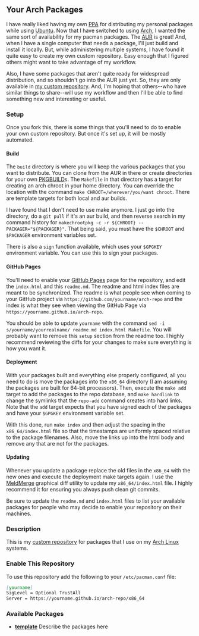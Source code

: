 
## Your Arch Packages
I have really liked having my own [PPA](https://launchpad.net/~moonsdad/+archive/ubuntu/ppa) for distributing my personal packages while using [Ubuntu](https://ubuntu.com/). Now that I have switched to using [Arch](https://www.archlinux.org/), I wanted the same sort of availability for my pacman packages. The [AUR](https://aur.archlinux.org/) is great! And, when I have a single computer that needs a package, I'll just build and install it locally. But, while administering multiple systems, I have found it quite easy to create my own custom repository. Easy enough that I figured others might want to take advantage of my workflow.

Also, I have some packages that aren't quite ready for widespread distribution, and so shouldn't go into the AUR just yet. So, they are only available in [my custom repository](https://hildigerr.github.io/arch-repo/). And, I'm hoping that others--who have similar things to share--will use my workflow and then I'll be able to find something new and interesting or useful.

### Setup
Once you fork this, there is some things that you'll need to do to enable your own custom repository. But once it's set up, it will be mostly automated.

#### Build
The `build` directory is where you will keep the various packages that you want to distribute. You can clone from the AUR in there or create directories for your own [PKGBUILD](https://wiki.archlinux.org/index.php/Arch_package_guidelines)s. The `Makefile` in that directory has a target for creating an arch chroot in your home directory. You can override the location with the command `make CHROOT=/wherever/you/want chroot`. There are template targets for both local and aur builds.

I have found that I don't need to use make anymore. I just go into the directory, do a `git pull` if it's an aur build, and then reverse search in my command history for `makechrootpkg -c -r ${CHROOT} -- PACKAGER="${PACKAGER}"`. That being said, you must have the `$CHROOT` and `$PACKAGER` environment variables set.

There is also a `sign` function available, which uses your `$GPGKEY` environment variable. You can use this to sign your packages.

#### GitHub Pages
You'll need to enable your [GitHub Pages](https://pages.github.com/) page for the repository, and edit the `index.html` and this `readme.md`. The readme and html index files are meant to be synchronized. The readme is what people see when coming to your GitHub project via `https://github.com/yourname/arch-repo` and the index is what they see when viewing the GitHub Page via `https://yourname.github.io/arch-repo`.

You should be able to update `yourname` with the command `sed -i s/yourname/yourrealname/ readme.md index.html Makefile`. You will probably want to remove this `setup` section from the readme too. I highly recommend reviewing the diffs for your changes to make sure everything is how you want it.

#### Deployment
With your packages built and everything else properly configured, all you need to do is move the packages into the `x86_64` directory (I am assuming the packages are built for 64-bit processors). Then, execute the `make add` target to add the packages to the repo database, and `make hardlink` to change the symlinks that the `repo-add` command creates into hard links. Note that the `add` target expects that you have signed each of the packages and have your `$GPGKEY` environment variable set.

With this done, run `make index` and then adjust the spacing in the `x86_64/index.html` file so that the timestamps are uniformly spaced relative to the package filenames. Also, move the links up into the html body and remove any that are not for the packages.

#### Updating
Whenever you update a package replace the old files in the `x86_64` with the new ones and execute the deployment make targets again. I use the [MeldMerge](http://meldmerge.org/) graphical diff utility to update my `x86_64/index.html` file. I highly recommend it for ensuring you always push clean git commits.

Be sure to update the `readme.md` and `index.html` files to list your available packages for people who may decide to enable your repository on their machines.

### Description

This is my [custom repository](https://wiki.archlinux.org/index.php/Pacman/Tips_and_tricks#Custom_local_repository) for packages that I use on my [Arch Linux](https://www.archlinux.org/) systems.

### Enable This Repository

To use this repository add the following to your `/etc/pacman.conf` file:

```markdown
[yourname]
SigLevel = Optional TrustAll
Server = https://yourname.github.io/arch-repo/x86_64
```

### Available Packages

 - [**template**](www.example.com) Describe the packages here
